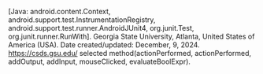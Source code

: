 [Java: android.content.Context, android.support.test.InstrumentationRegistry, android.support.test.runner.AndroidJUnit4, org.junit.Test, org.junit.runner.RunWith].
Georgia State University, Atlanta, United States of America (USA). Date created/updated: December, 9, 2024.
https://csds.gsu.edu/
selected method(actionPerformed, actionPerformed, addOutput, addInput, mouseClicked, evaluateBoolExpr).
